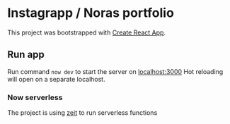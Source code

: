 # Instagrapp / Noras portfolio

This project was bootstrapped with [Create React App](https://github.com/facebookincubator/create-react-app).

## Run app

Run command `now dev` to start the server on [localhost:3000](localhost:3000)
Hot reloading will open on a separate localhost.

### Now serverless 

The project is using [zeit](https://zeit.co/docs/v2/serverless-functions/introduction/) to run serverless functions

